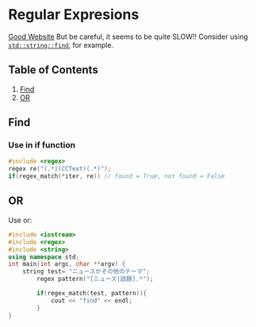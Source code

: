 # Regular Expresions
[Good Website](http://program.station.ez-net.jp/special/handbook/cpp/string/regex.asp)
But be careful, it seems to be quite SLOW!! Consider using [`std::string::find`](http://www.cplusplus.com/reference/string/string/find/), for example.

## Table of Contents
1. [Find](#find)
2. [OR](#or)

## Find
### Use in if function
```cpp
#include <regex>
regex re("(.*)(CCText)(.*)");
if(regex_match(*iter, re)) // found = True, not found = False
```

## OR
Use or:
```cpp
#include <iostream>
#include <regex>
#include <string>
using namespace std; 
int main(int argc, char **argv) {
    string test= "ニュースかその他のテーマ";
		regex pattern("[ニュース|話題].*");

		if(regex_match(test, pattern)){
			cout << "find" << endl;
		}
}
```
